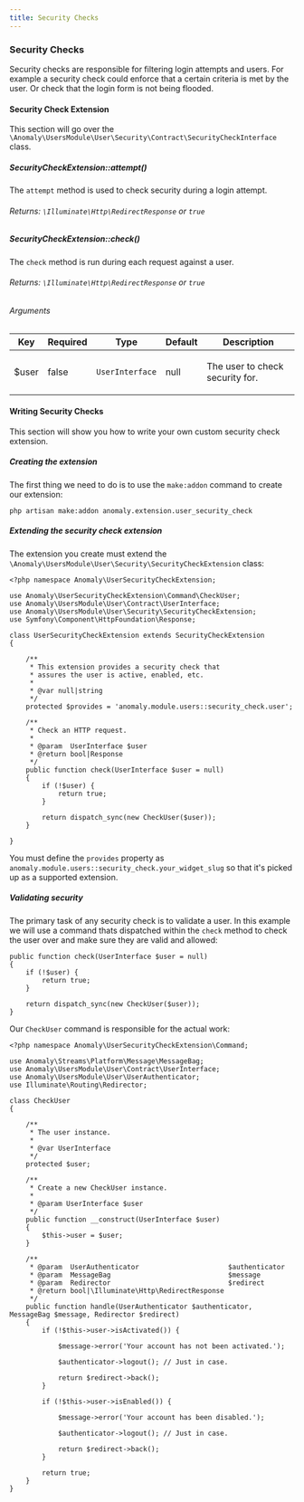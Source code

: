 ```yaml
---
title: Security Checks
---
```


### Security Checks

Security checks are responsible for filtering login attempts and users. For example a security check could enforce that a certain criteria is met by the user. Or check that the login form is not being flooded.

#### Security Check Extension

This section will go over the `\Anomaly\UsersModule\User\Security\Contract\SecurityCheckInterface` class.

##### SecurityCheckExtension::attempt()

The `attempt` method is used to check security during a login attempt.

###### Returns: `\Illuminate\Http\RedirectResponse` or `true`

##### SecurityCheckExtension::check()

The `check` method is run during each request against a user.

###### Returns: `\Illuminate\Http\RedirectResponse` or `true`

###### Arguments

<table class="table table-bordered table-striped">

<thead>

<tr>

<th>Key</th>

<th>Required</th>

<th>Type</th>

<th>Default</th>

<th>Description</th>

</tr>

</thead>

<tbody>

<tr>

<td>

$user

</td>

<td>

false

</td>

<td>

`UserInterface`

</td>

<td>

null

</td>

<td>

The user to check security for.

</td>

</tr>

</tbody>

</table>

#### Writing Security Checks

This section will show you how to write your own custom security check extension.

##### Creating the extension

The first thing we need to do is to use the `make:addon` command to create our extension:

    php artisan make:addon anomaly.extension.user_security_check

##### Extending the security check extension

The extension you create must extend the `\Anomaly\UsersModule\User\Security\SecurityCheckExtension` class:

    <?php namespace Anomaly\UserSecurityCheckExtension;

    use Anomaly\UserSecurityCheckExtension\Command\CheckUser;
    use Anomaly\UsersModule\User\Contract\UserInterface;
    use Anomaly\UsersModule\User\Security\SecurityCheckExtension;
    use Symfony\Component\HttpFoundation\Response;

    class UserSecurityCheckExtension extends SecurityCheckExtension
    {

        /**
         * This extension provides a security check that
         * assures the user is active, enabled, etc.
         *
         * @var null|string
         */
        protected $provides = 'anomaly.module.users::security_check.user';

        /**
         * Check an HTTP request.
         *
         * @param  UserInterface $user
         * @return bool|Response
         */
        public function check(UserInterface $user = null)
        {
            if (!$user) {
                return true;
            }

            return dispatch_sync(new CheckUser($user));
        }

    }

You must define the `provides` property as `anomaly.module.users::security_check.your_widget_slug` so that it's picked up as a supported extension.

##### Validating security

The primary task of any security check is to validate a user. In this example we will use a command thats dispatched within the `check` method to check the user over and make sure they are valid and allowed:

    public function check(UserInterface $user = null)
    {
        if (!$user) {
            return true;
        }

        return dispatch_sync(new CheckUser($user));
    }

Our `CheckUser` command is responsible for the actual work:

    <?php namespace Anomaly\UserSecurityCheckExtension\Command;

    use Anomaly\Streams\Platform\Message\MessageBag;
    use Anomaly\UsersModule\User\Contract\UserInterface;
    use Anomaly\UsersModule\User\UserAuthenticator;
    use Illuminate\Routing\Redirector;

    class CheckUser
    {

        /**
         * The user instance.
         *
         * @var UserInterface
         */
        protected $user;

        /**
         * Create a new CheckUser instance.
         *
         * @param UserInterface $user
         */
        public function __construct(UserInterface $user)
        {
            $this->user = $user;
        }

        /**
         * @param  UserAuthenticator                      $authenticator
         * @param  MessageBag                             $message
         * @param  Redirector                             $redirect
         * @return bool|\Illuminate\Http\RedirectResponse
         */
        public function handle(UserAuthenticator $authenticator, MessageBag $message, Redirector $redirect)
        {
            if (!$this->user->isActivated()) {

                $message->error('Your account has not been activated.');

                $authenticator->logout(); // Just in case.

                return $redirect->back();
            }

            if (!$this->user->isEnabled()) {

                $message->error('Your account has been disabled.');

                $authenticator->logout(); // Just in case.

                return $redirect->back();
            }

            return true;
        }
    }

